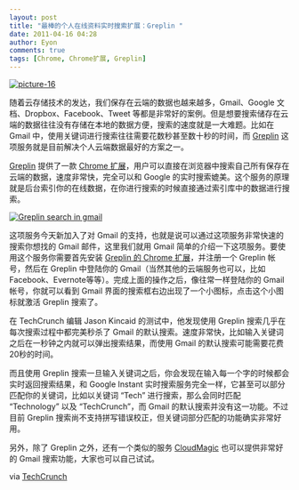 ```yaml
---
layout: post
title: "最棒的个人在线资料实时搜索扩展：Greplin "
date: 2011-04-16 04:28
author: Eyon
comments: true
tags: [Chrome, Chrome扩展, Greplin]
---
```

<a href="http://img.chromi.org/2011/04/picture-16.png">![](http://img.chromi.org/2011/04/picture-16.png "picture-16")</a>

随着云存储技术的发达，我们保存在云端的数据也越来越多，Gmail、Google 文档、Dropbox、Facebook、Tweet 等都是非常好的案例。但是想要搜索储存在云端的数据往往没有存储在本地的数据方便，搜索的速度就是一大难题。比如在 Gmail 中，使用关键词进行搜索往往需要花数秒甚至数十秒的时间，而 [Greplin](http://www.greplin.com/) 这项服务就是目前解决个人云端数据最好的方案之一。

[Greplin](http://www.greplin.com/) 提供了一款 [Chrome 扩展](https://chrome.google.com/webstore/detail/bjclhonkhgkidmlkghlkiffhoikhaajg)，用户可以直接在浏览器中搜索自己所有保存在云端的数据，速度非常快，完全可以和 Google 的实时搜索媲美。这个服务的原理就是后台索引你的在线数据，在你进行搜索的时候直接通过索引库中的数据进行搜索。<!--more-->

<a href="http://img.chromi.org/2011/04/screen-shot-2011-04-13-at-10-29-24-pm.png">![](http://img.chromi.org/2011/04/screen-shot-2011-04-13-at-10-29-24-pm.png "Greplin search in gmail")</a>

这项服务今天新加入了对 Gmail 的支持，也就是说可以通过这项服务非常快速的搜索你想找的 Gmail 邮件，这里我们就用 Gmail 简单的介绍一下这项服务。要使用这个服务你需要首先安装 [Greplin 的 Chrome 扩展](https://chrome.google.com/webstore/detail/bjclhonkhgkidmlkghlkiffhoikhaajg)，并注册一个 Greplin 帐号，然后在 Greplin 中登陆你的 Gmail（当然其他的云端服务也可以，比如Facebook、Evernote等等）。完成上面的操作之后，像往常一样登陆你的 Gmail 帐号，你就可以看到 Gmail 界面的搜索框右边出现了一个小图标，点击这个小图标就激活 Greplin 搜索了。

在 TechCrunch 编辑 Jason Kincaid 的测试中，他发现使用 Greplin 搜索几乎在每次搜索过程中都完美秒杀了 Gmail 的默认搜索。速度非常快，比如输入关键词之后在一秒钟之内就可以弹出搜索结果，而使用 Gmail 的默认搜索可能需要花费20秒的时间。

而且使用 Greplin 搜索一旦输入关键词之后，你会发现在输入每一个字的时候都会实时返回搜索结果，和 Google Instant 实时搜索服务完全一样，它甚至可以部分匹配你的关键词，比如以关键词 “Tech” 进行搜索，那么会同时匹配 “Technology” 以及 “TechCrunch”，而 Gmail 的默认搜索并没有这一功能。不过目前 Greplin 搜索尚不支持拼写错误校正，但关键词部分匹配的功能确实非常好用。

另外，除了 Greplin 之外，还有一个类似的服务 [CloudMagic](http://www.cloudmagic.com/) 也可以提供非常好的 Gmail 搜索功能，大家也可以自己试试。

via [TechCrunch ](http://techcrunch.com/2011/04/15/greplins-chrome-extension-now-makes-gmail-search-infinitely-better/)


